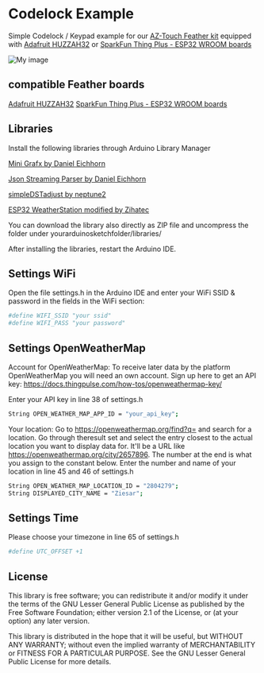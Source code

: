 # Codelock Example

Simple Codelock / Keypad example for our [AZ-Touch Feather kit](https://www.hwhardsoft.de/english/projects/az-touch-feather/) equipped with [Adafruit HUZZAH32](https://www.adafruit.com/product/3405) or [SparkFun Thing Plus - ESP32 WROOM boards](https://www.sparkfun.com/products/15663)

![My image](https://user-images.githubusercontent.com/3049858/93122689-3ff27300-f6c7-11ea-8985-9fe069cd710f.jpg)

## compatible Feather boards
[Adafruit HUZZAH32](https://www.adafruit.com/product/3405)
[SparkFun Thing Plus - ESP32 WROOM boards](https://www.sparkfun.com/products/15663)



## Libraries

Install the following libraries through Arduino Library Manager

[Mini Grafx by Daniel Eichhorn](https://github.com/ThingPulse/minigrafx)

[Json Streaming Parser by Daniel Eichhorn](https://github.com/squix78/json-streaming-parser/blob/master/library.properties)

[simpleDSTadjust by neptune2](https://github.com/neptune2/simpleDSTadjust)

[ESP32 WeatherStation modified by Zihatec](https://github.com/HWHardsoft/ESP32_Weather_Station)

You can download the library also directly as ZIP file and uncompress the folder under yourarduinosketchfolder/libraries/   

After installing the libraries, restart the Arduino IDE. 


## Settings WiFi

Open the file settings.h in the Arduino IDE and enter your WiFi SSID & password in the fields in the WiFi section: 

```bash
#define WIFI_SSID "your ssid"
#define WIFI_PASS "your password"
```


## Settings OpenWeatherMap

Account for OpenWeatherMap: To receive later data by the platform OpenWeatherMap you will need an own account. Sign up here to get an API key: https://docs.thingpulse.com/how-tos/openweathermap-key/

Enter your API key in line 38 of settings.h

```bash
String OPEN_WEATHER_MAP_APP_ID = "your_api_key";
```

Your location: Go to https://openweathermap.org/find?q= and search for a location. Go through theresult set and select the entry closest to the actual location you want to display data for. It'll be a URL like https://openweathermap.org/city/2657896. The number at the end is what you assign to the constant below. Enter the number and name of your location in line 45 and 46 of settings.h

```bash
String OPEN_WEATHER_MAP_LOCATION_ID = "2804279";
String DISPLAYED_CITY_NAME = "Ziesar";
```


## Settings Time

Please choose your timezone in line 65 of settings.h

```bash
#define UTC_OFFSET +1
```


## License

This library is free software; you can redistribute it and/or
modify it under the terms of the GNU Lesser General Public
License as published by the Free Software Foundation; either
version 2.1 of the License, or (at your option) any later version.

This library is distributed in the hope that it will be useful,
but WITHOUT ANY WARRANTY; without even the implied warranty of
MERCHANTABILITY or FITNESS FOR A PARTICULAR PURPOSE.  See the GNU
Lesser General Public License for more details.

